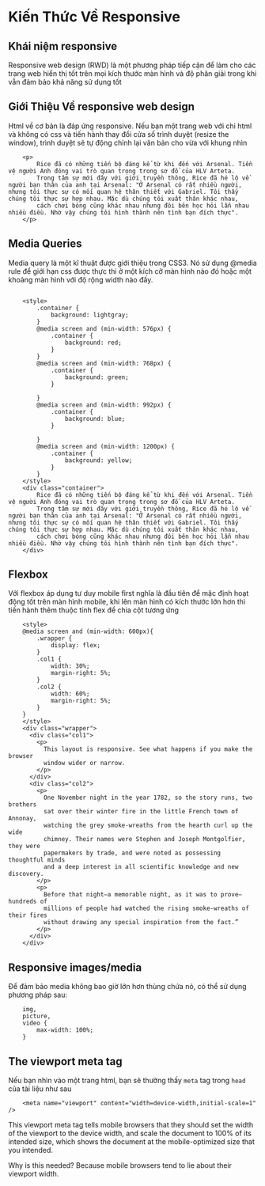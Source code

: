 # Kiến Thức Về Responsive

## Khái niệm responsive

Responsive web design (RWD) là một phương pháp tiếp cận để làm cho các trang web hiển thị tốt trên mọi kích thước màn hình và độ phân giải trong khi vẫn đảm bảo khả năng sử dụng tốt

## Giới Thiệu Về responsive web design

Html về cơ bản là đáp ứng responsive. Nếu bạn một trang web với chỉ html và không có css và tiến hành thay đổi cửa số trình duyệt (resize the window), trình duyệt sẽ tự động chỉnh lại văn bản cho vừa với khung nhìn

```
    <p>
        Rice đã có những tiến bộ đáng kể từ khi đến với Arsenal. Tiền vệ người Anh đóng vai trò quan trọng trong sơ đồ của HLV Arteta. 
        Trong tâm sự mới đây với giới truyền thông, Rice đã hé lộ về người bạn thân của anh tại Arsenal: "Ở Arsenal có rất nhiều người, nhưng tôi thực sự có mối quan hệ thân thiết với Gabriel. Tôi thấy chúng tôi thực sự hợp nhau. Mặc dù chúng tôi xuất thân khác nhau, 
        cách chơi bóng cũng khác nhau nhưng đôi bên học hỏi lẫn nhau nhiều điều. Nhờ vậy chúng tôi hình thành nên tình bạn đích thực".
    </p>

```

## Media Queries

Media query là một kĩ thuật được giới thiệu trong CSS3. Nó sử dụng @media rule để giới hạn css được thực thi ở một kích cỡ màn hình nào đó
hoặc một khoảng màn hình với độ rộng width nào đấy.

```

    <style>
        .container {
            background: lightgray;
        }
        @media screen and (min-width: 576px) {
            .container {
                background: red;
            }
        }
        @media screen and (min-width: 768px) {
            .container {
                background: green;
            }
            
        }
        @media screen and (min-width: 992px) {
            .container {
                background: blue;
            }
            
        }
        @media screen and (min-width: 1200px) {
            .container {
                background: yellow;
            }
        }
    </style>
    <div class="container">
        Rice đã có những tiến bộ đáng kể từ khi đến với Arsenal. Tiền vệ người Anh đóng vai trò quan trọng trong sơ đồ của HLV Arteta. 
        Trong tâm sự mới đây với giới truyền thông, Rice đã hé lộ về người bạn thân của anh tại Arsenal: "Ở Arsenal có rất nhiều người, nhưng tôi thực sự có mối quan hệ thân thiết với Gabriel. Tôi thấy chúng tôi thực sự hợp nhau. Mặc dù chúng tôi xuất thân khác nhau, 
        cách chơi bóng cũng khác nhau nhưng đôi bên học hỏi lẫn nhau nhiều điều. Nhờ vậy chúng tôi hình thành nên tình bạn đích thực".
    </div>

```

## Flexbox

Với flexbox áp dụng tư duy mobile first nghĩa là đầu tiên để mặc định hoạt động tốt trên màn hình mobile, khi lên màn hình có kích thước lớn hơn thì tiến hành thêm thuộc tính flex để chia cột tương ứng


```
    <style>
    @media screen and (min-width: 600px){
        .wrapper {
            display: flex;
        }
        .col1 {
            width: 30%;
            margin-right: 5%;
        }
        .col2 {
            width: 60%;
            margin-right: 5%;
        }
    }
    </style>
    <div class="wrapper">
      <div class="col1">
        <p>
          This layout is responsive. See what happens if you make the browser
          window wider or narrow.
        </p>
      </div>
      <div class="col2">
        <p>
          One November night in the year 1782, so the story runs, two brothers
          sat over their winter fire in the little French town of Annonay,
          watching the grey smoke-wreaths from the hearth curl up the wide
          chimney. Their names were Stephen and Joseph Montgolfier, they were
          papermakers by trade, and were noted as possessing thoughtful minds
          and a deep interest in all scientific knowledge and new discovery.
        </p>
        <p>
          Before that night—a memorable night, as it was to prove—hundreds of
          millions of people had watched the rising smoke-wreaths of their fires
          without drawing any special inspiration from the fact.”
        </p>
      </div>
    </div>
```

## Responsive images/media

Để đảm bảo media không bao giờ lớn hơn thùng chứa nó, có thể sử dụng phương pháp sau:

```
    img,
    picture,
    video {
        max-width: 100%;
    }

```

## The viewport meta tag

Nếu bạn nhìn vào một trang html, bạn sẽ thường thấy ```meta``` tag trong ```head``` của tài liệu như sau

```
    <meta name="viewport" content="width=device-width,initial-scale=1" />   

```

This viewport meta tag tells mobile browsers that they should set the width of the viewport to the device width, and scale the document to 100% of its intended size, which shows the document at the mobile-optimized size that you intended.

Why is this needed? Because mobile browsers tend to lie about their viewport width.
